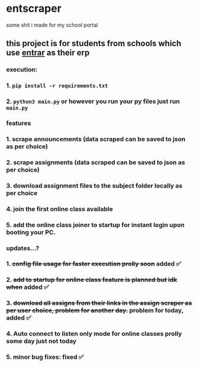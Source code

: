 # entscraper
some shit i made for my school portal

## this project is for students from schools which use [entrar](https://entrar.in/) as their erp
### execution:
### 1. `pip install -r requirements.txt` 
### 2. `python3 main.py` or however you run your py files just run `main.py`

### features
### 1. scrape announcements (data scraped can be saved to json as per choice)
### 2. scrape assignments (data scraped can be saved to json as per choice)
### 3. download assignment files to the subject folder locally as per choice
### 4. join the first online class available
### 5. add the online class joiner to startup for instant login upon booting your PC.

### updates...?
### 1. ~~config file usage for faster execution prolly soon~~ added ✅
### 2. ~~add to startup for online class feature is planned but idk when~~ added ✅
### 3. ~~download all assigns from their links in the assign scraper as per user choice, problem for another day.~~ problem for today, added ✅
### 4. Auto connect to listen only mode for online classes prolly some day just not today
### 5. minor bug fixes: fixed ✅
